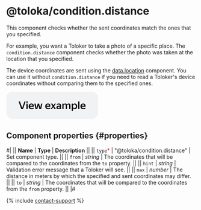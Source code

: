 # @toloka/condition.distance

This component checks whether the sent coordinates match the ones that you specified.

For example, you want a Toloker to take a photo of a specific place. The `condition.distance` component checks whether the photo was taken at the location that you specified.

The device coordinates are sent using the [data.location](data.location.md) component. You can use it without `condition.distance` if you need to read a Toloker's device coordinates without comparing them to the specified ones.

[![View example in the sandbox](../_images/buttons/view-example.svg)](https://ya.cc/t/HFMC2_XU3y3Tps)

## Component properties {#properties}

#|
|| **Name** | **Type** | **Description** ||
|| `type`<span style="color: red">\*</span> | "@toloka/condition.distance" | Set component type. ||
|| `from` | _string_ | The coordinates that will be compared to the coordinates from the `to` property. ||
|| `hint` | _string_ | Validation error message that a Toloker will see. ||
|| `max` | _number_ | The distance in meters by which the specified and sent coordinates may differ. ||
|| `to` | _string_ | The coordinates that will be compared to the coordinates from the `from` property. ||
|#

{% include [contact-support](../_includes/contact-support.md) %}
